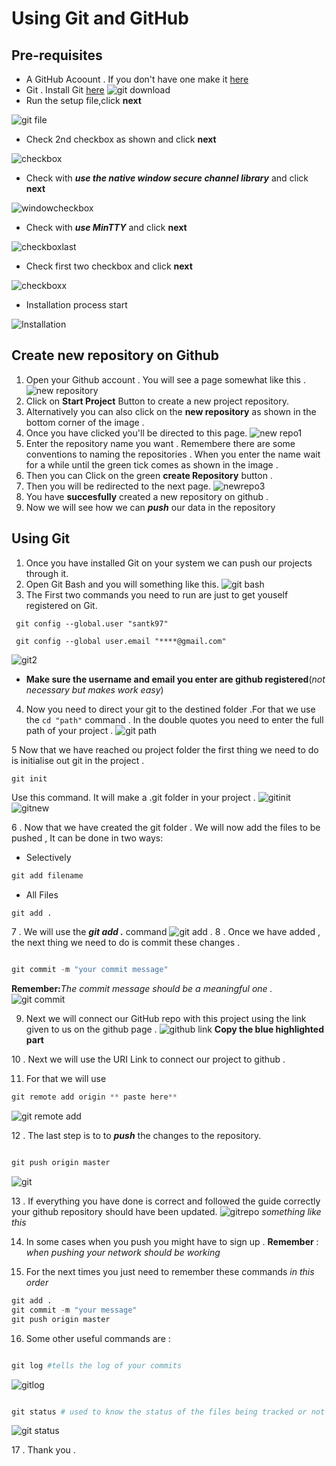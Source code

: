 # Using Git and GitHub

## Pre-requisites
* A GitHub Acoount . If you don't have one make it [here](https://github.com/join)
* Git . Install Git [here](https://git-scm.com/)
![git download](git.PNG)
* Run the setup file,click **next**
 
![git file](1st.PNG)

* Check 2nd checkbox as shown and click **next**

![checkbox](2nd.PNG)

* Check with **_use the native window secure channel library_** and click **next**

![windowcheckbox](3rd.PNG)

* Check with **_use MinTTY_** and click **next**

![checkboxlast](4th.PNG)

* Check first two checkbox and click **next**

![checkboxx](5th.PNG)

* Installation process start

![Installation](6th.PNG)
 
## Create new repository on Github

1. Open your Github account . You will see a page somewhat like this .
![new repository](newrepo.PNG)
2. Click on **Start Project** Button to create a new project repository.
3. Alternatively you can also click on the **new repository** as shown in the bottom corner of the image .
4. Once you have clicked you'll be directed to this page.
![new repo1](newrepo1.PNG)
5. Enter the repository name you want . Remembere there are some conventions to naming the repositories .
When you enter the name wait for a while until the green tick comes as shown in the image .
6. Then you can Click on the green **create Repository** button .
7. Then you will be redirected to the next page.
![newrepo3](newrepo3.PNG)
8. You have **succesfully** created a new repository on github .
9. Now we will see how we can **_push_** our data in the repository

## Using Git

1. Once you have installed Git on your system we can push our projects through it.
2. Open Git Bash and you will something like this.
 ![git bash](git1.PNG)
3. The First two commands you need to run are just to get youself registered on Git.
```   
 git config --global.user "santk97"
    
 git config --global user.email "****@gmail.com"
```
![git2](git2.PNG)    
*  **Make sure the username and email you enter are  github registered**(_not necessary but makes work easy_)

4. Now you need to direct your git to the destined folder .For that we use the ```cd "path"```  command .
   In the double quotes you need to enter the full path of your project .
   ![git path](git3.PNG)
   
5  Now that we have reached ou project folder the first thing  we need to do is  initialise out git in the project .
``` 
git init 
```   
Use this  command. It will make a .git folder in your project .
![gitinit](git4.PNG)
![gitnew](git5.PNG)

6 . Now that we have created the git folder . We will now add the files to be pushed , It can be done in two ways:
* Selectively
```python
git add filename
```
* All Files
```python
git add .
```
7 . We will use the    _**git add .**_ command
![git add . ](git6.PNG)
8 . Once we have added , the next thing we need to do is commit these changes .
```python

git commit -m "your commit message"

```
**Remember:**_The commit message should be a meaningful one ._
![git commit](git7.PNG)


9. Next we will connect our GitHub repo with this project using the link given to us on the github page .
 ![github link](git8.PNG)
 **Copy the blue highlighted part** 
 
10 . Next we will use the URI Link to connect our project to github .

11. For that we will use 
```python
git remote add origin ** paste here**

```

![git remote add](git9.PNG)
 
12 . The last step is to to **_push_** the changes to the repository.
  ```python

git push origin master

```
![git ](git10.PNG)


13 . If everything you have done is correct and followed the guide correctly your github repository should have been updated.
![gitrepo](git11.PNG)
_something like this_
 
14.  In some cases when you push you might have to sign up . 
 **Remember** : _when pushing your network should be working_
 
15. For the next times you just need to remember these commands _in this order_
 ```python
git add . 
git commit -m "your message"
git push origin master 

```
 
16. Some other useful commands are :
 ```python

git log #tells the log of your commits 
```
![gitlog](gitlog.PNG)

```python

git status # used to know the status of the files being tracked or not

```
![git status](gitstatus.PNG)

17 . Thank you . 
